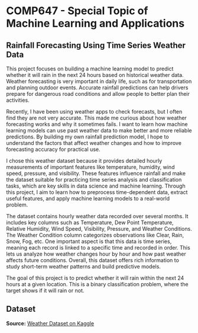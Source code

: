 # COMP647 - Special Topic of Machine Learning and Applications

## Rainfall Forecasting Using Time Series Weather Data

This project focuses on building a machine learning model to predict whether it will rain in the next 24 hours based on historical weather data. Weather forecasting is very important in daily life, such as for transportation and planning outdoor events. Accurate rainfall predictions can help drivers prepare for dangerous road conditions and allow people to better plan their activities.

Recently, I have been using weather apps to check forecasts, but I often find they are not very accurate. This made me curious about how weather forecasting works and why it sometimes fails. I want to learn how machine learning models can use past weather data to make better and more reliable predictions. By building my own rainfall prediction model, I hope to understand the factors that affect weather changes and how to improve forecasting accuracy for practical use.

I chose this weather dataset because it provides detailed hourly measurements of important features like temperature, humidity, wind speed, pressure, and visibility. These features influence rainfall and make the dataset suitable for practicing time series analysis and classification tasks, which are key skills in data science and machine learning. Through this project, I aim to learn how to preprocess time-dependent data, extract useful features, and apply machine learning models to a real-world problem.

The dataset contains hourly weather data recorded over several months. It includes key columns such as Temperature, Dew Point Temperature, Relative Humidity, Wind Speed, Visibility, Pressure, and Weather Conditions. The Weather Condition column categorizes observations like Clear, Rain, Snow, Fog, etc. One important aspect is that this data is time series, meaning each record is linked to a specific time and recorded in order. This lets us analyze how weather changes hour by hour and how past weather affects future conditions. Overall, this dataset offers rich information to study short-term weather patterns and build predictive models.

The goal of this project is to predict whether it will rain within the next 24 hours at a given location. This is a binary classification problem, where the target shows if it will rain or not.

## Dataset

**Source:** [Weather Dataset on Kaggle](https://www.kaggle.com/datasets/rohitgrewal/weather-data/data)
